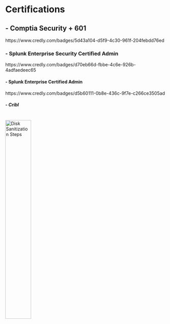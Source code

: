 # Certifications

 <h2> - Comptia Security + 601</h2>
 https://www.credly.com/badges/5d43a104-d5f9-4c30-961f-204febdd76ed

  
  <h3> - Splunk Enterprise Security Certified Admin</h3>
  https://www.credly.com/badges/d70eb66d-fbbe-4c6e-926b-4adfaedeec65
  
  <h4> - Splunk Enterprise Certified Admin</h4>
  https://www.credly.com/badges/d5b60111-0b8e-436c-9f7e-c266ce3505ad
  
  <h5> - Cribl</h5>
<br>
<img src="https://imgur.com/Tb6lG28.png" height="40%" width="40%" alt="Disk Sanitization Steps"/>
</br>
